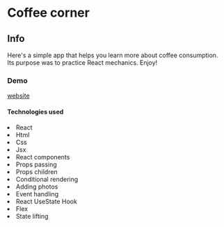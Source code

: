 # Coffee corner

## Info

Here's a simple app that helps you learn more about coffee consumption.
Its purpose was to practice React mechanics. Enjoy!

### Demo

[website](https://vite-coffee-corner.netlify.app)

#### Technologies used

<li>React
<li>Html
<li>Css
<li>Jsx
<li>React components
<li>Props passing
<li>Props children 
<li>Conditional rendering
<li>Adding photos
<li>Event handling
<li>React UseState Hook
<li>Flex
<li>State lifting
